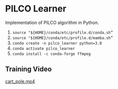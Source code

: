 # PILCO Learner
Implementation of PILCO algorithm in Python.

1. `source "${HOME}/conda/etc/profile.d/conda.sh”`
2. `source "${HOME}/conda/etc/profile.d/mamba.sh”`
3. `conda create -n pilco_learner python=3.8`
4. `conda activate pilco_learner`
5. `conda install -c conda-forge ffmpeg`

## Training Video
[cart_pole.mp4](https://raw.githubusercontent.com/cryscan/pilco-learner/master/cart_pole.mp4)
